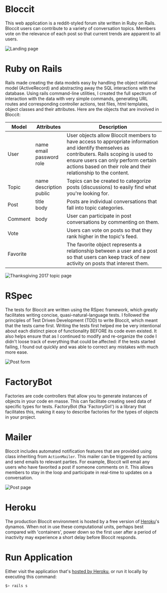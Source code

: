 # Bloccit

This web application is a reddit-styled forum site written in Ruby on Rails. Bloccit users can contribute to a variety of conversation topics. Members vote on the relevance of each post so that current trends are apparent to all users.

![Landing page](https://tboddyspargo.github.io/img/bloccit_landing1.png)

# Ruby on Rails

Rails made creating the data models easy by handling the object relational model (ActiveRecord) and abstracting away the SQL interactions with the database. Using rails command-line utilities, I created the full spectrum of interaction with the data with very simple commands, generating URL routes and corresponding controller actions, test files, html templates, object classes and their attributes. Here are the objects that are involved in Bloccit:

| Model    | Attributes                           | Description                                                                                                                                                                                                                                             |
| -------- | ------------------------------------ | ------------------------------------------------------------------------------------------------------------------------------------------------------------------------------------------------------------------------------------------------------- |
| User     | name<br/>email<br/>password<br/>role | User objects allow Bloccit members to have access to appropriate information and identify themselves as contributers. Rails scoping is used to ensure users can only perform certain actions based on their role and their relationship to the content. |
| Topic    | name<br/>description<br/>public      | Topics can be created to categorize posts (discussions) to easily find what you're looking for.                                                                                                                                                         |
| Post     | title<br/>body                       | Posts are individual conversations that fall into topic categories.                                                                                                                                                                                     |
| Comment  | body                                 | User can participate in post conversations by commenting on them.                                                                                                                                                                                       |
| Vote     |                                      | Users can vote on posts so that they rank higher in the topic's feed.                                                                                                                                                                                   |
| Favorite |                                      | The favorite object represents a relationship between a user and a post so that users can keep track of new activity on posts that interest them.                                                                                                       |

![Thanksgiving 2017 topic page](https://tboddyspargo.github.io/img/bloccit_topic1.png)

# RSpec

The tests for Bloccit are written using the RSpec framework, which greatly facilitates writing concise, quasi-natural-language tests. I followed the principles of Test Driven Development (TDD) to write Bloccit, which meant that the tests came first. Writing the tests first helped me be very intentional about each distinct piece of functionality BEFORE its code even existed. It also helps ensure that as I continued to modify and re-organize the code I didn't loose track of everything that could be affected: if the tests started failing, I found out quickly and was able to correct any mistakes with much more ease.

![Post form](https://tboddyspargo.github.io/img/bloccit_post1.png)

# FactoryBot

Factories are code controllers that allow you to generate instances of objects in your code en masse. This can facilitate creating seed data of specific types for tests. FactoryBot (fka 'FactoryGirl') is a library that facilitates this, making it easy to describe factories for the types of objects in your project.

# Mailer

Bloccit includes automated notification features that are provided using class inheriting from `ActionMailer`. This mailer can be triggered by actions and send emails to relevant parties. For example, Bloccit will email any users who have favorited a post if someone comments on it. This allows members to stay in the loop and participate in real-time to updates on a conversation.

![Post page](https://tboddyspargo.github.io/img/bloccit_email1.png)

# Heroku

The production Bloccit environment is hosted by a free version of [Heroku](https://www.heroku.com)'s dynamos. When not in use these computational units, perhaps best compared with 'containers', power down so the first user after a period of inactivity may experience a short delay before Bloccit responds.

# Run Application

Either visit the application that's [hosted by Heroku](https://muyleche-bloccit.herokuapp.com), or run it locally by executing this command:

```bash
$> rails s
```
